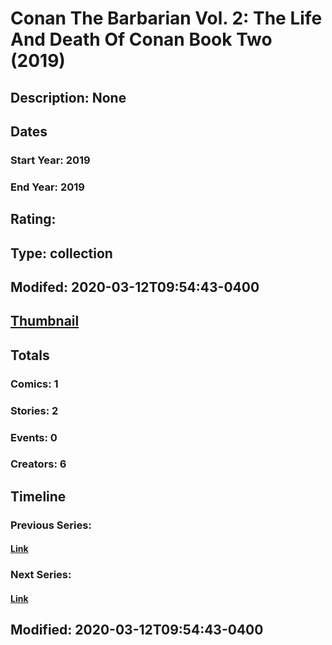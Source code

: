 # Conan The Barbarian Vol. 2: The Life And Death Of Conan Book Two (2019)
## Description: None
## Dates
### Start Year: 2019
### End Year: 2019
## Rating: 
## Type: collection
## Modifed: 2020-03-12T09:54:43-0400
## [Thumbnail](http://i.annihil.us/u/prod/marvel/i/mg/b/40/image_not_available.jpg)
## Totals
### Comics: 1
### Stories: 2
### Events: 0
### Creators: 6
## Timeline
### Previous Series: 
#### [Link]()
### Next Series: 
#### [Link]()
## Modified: 2020-03-12T09:54:43-0400